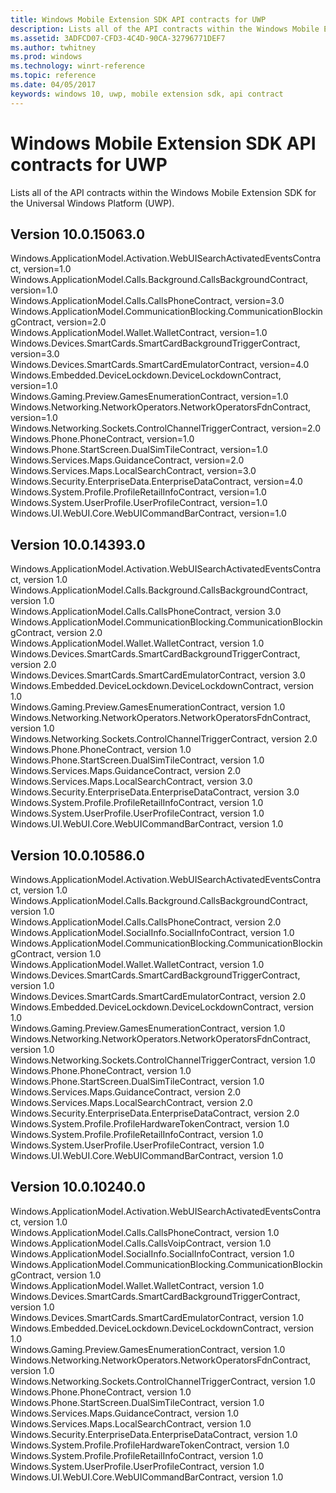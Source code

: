 ```yaml
---
title: Windows Mobile Extension SDK API contracts for UWP
description: Lists all of the API contracts within the Windows Mobile Extension SDK for the Universal Windows Platform.
ms.assetid: 3ADFCD07-CFD3-4C4D-90CA-32796771DEF7
ms.author: twhitney
ms.prod: windows
ms.technology: winrt-reference
ms.topic: reference
ms.date: 04/05/2017
keywords: windows 10, uwp, mobile extension sdk, api contract
---
```

# Windows Mobile Extension SDK API contracts for UWP

Lists all of the API contracts within the Windows Mobile Extension SDK for the Universal Windows Platform (UWP).

## Version 10.0.15063.0

Windows.ApplicationModel.Activation.WebUISearchActivatedEventsContract, version=1.0  
Windows.ApplicationModel.Calls.Background.CallsBackgroundContract, version=1.0  
Windows.ApplicationModel.Calls.CallsPhoneContract, version=3.0  
Windows.ApplicationModel.CommunicationBlocking.CommunicationBlockingContract, version=2.0  
Windows.ApplicationModel.Wallet.WalletContract, version=1.0  
Windows.Devices.SmartCards.SmartCardBackgroundTriggerContract, version=3.0  
Windows.Devices.SmartCards.SmartCardEmulatorContract, version=4.0  
Windows.Embedded.DeviceLockdown.DeviceLockdownContract, version=1.0  
Windows.Gaming.Preview.GamesEnumerationContract, version=1.0  
Windows.Networking.NetworkOperators.NetworkOperatorsFdnContract, version=1.0  
Windows.Networking.Sockets.ControlChannelTriggerContract, version=2.0  
Windows.Phone.PhoneContract, version=1.0  
Windows.Phone.StartScreen.DualSimTileContract, version=1.0  
Windows.Services.Maps.GuidanceContract, version=2.0  
Windows.Services.Maps.LocalSearchContract, version=3.0  
Windows.Security.EnterpriseData.EnterpriseDataContract, version=4.0  
Windows.System.Profile.ProfileRetailInfoContract, version=1.0  
Windows.System.UserProfile.UserProfileContract, version=1.0  
Windows.UI.WebUI.Core.WebUICommandBarContract, version=1.0  

## Version 10.0.14393.0

Windows.ApplicationModel.Activation.WebUISearchActivatedEventsContract, version 1.0  
Windows.ApplicationModel.Calls.Background.CallsBackgroundContract, version 1.0  
Windows.ApplicationModel.Calls.CallsPhoneContract, version 3.0  
Windows.ApplicationModel.CommunicationBlocking.CommunicationBlockingContract, version 2.0  
Windows.ApplicationModel.Wallet.WalletContract, version 1.0  
Windows.Devices.SmartCards.SmartCardBackgroundTriggerContract, version 2.0  
Windows.Devices.SmartCards.SmartCardEmulatorContract, version 3.0  
Windows.Embedded.DeviceLockdown.DeviceLockdownContract, version 1.0  
Windows.Gaming.Preview.GamesEnumerationContract, version 1.0  
Windows.Networking.NetworkOperators.NetworkOperatorsFdnContract, version 1.0  
Windows.Networking.Sockets.ControlChannelTriggerContract, version 2.0  
Windows.Phone.PhoneContract, version 1.0  
Windows.Phone.StartScreen.DualSimTileContract, version 1.0  
Windows.Services.Maps.GuidanceContract, version 2.0  
Windows.Services.Maps.LocalSearchContract, version 3.0  
Windows.Security.EnterpriseData.EnterpriseDataContract, version 3.0  
Windows.System.Profile.ProfileRetailInfoContract, version 1.0  
Windows.System.UserProfile.UserProfileContract, version 1.0  
Windows.UI.WebUI.Core.WebUICommandBarContract, version 1.0  

## Version 10.0.10586.0

Windows.ApplicationModel.Activation.WebUISearchActivatedEventsContract, version 1.0  
Windows.ApplicationModel.Calls.Background.CallsBackgroundContract, version 1.0  
Windows.ApplicationModel.Calls.CallsPhoneContract, version 2.0  
Windows.ApplicationModel.SocialInfo.SocialInfoContract, version 1.0  
Windows.ApplicationModel.CommunicationBlocking.CommunicationBlockingContract, version 1.0  
Windows.ApplicationModel.Wallet.WalletContract, version 1.0  
Windows.Devices.SmartCards.SmartCardBackgroundTriggerContract, version 1.0  
Windows.Devices.SmartCards.SmartCardEmulatorContract, version 2.0  
Windows.Embedded.DeviceLockdown.DeviceLockdownContract, version 1.0  
Windows.Gaming.Preview.GamesEnumerationContract, version 1.0  
Windows.Networking.NetworkOperators.NetworkOperatorsFdnContract, version 1.0  
Windows.Networking.Sockets.ControlChannelTriggerContract, version 1.0  
Windows.Phone.PhoneContract, version 1.0  
Windows.Phone.StartScreen.DualSimTileContract, version 1.0  
Windows.Services.Maps.GuidanceContract, version 2.0  
Windows.Services.Maps.LocalSearchContract, version 2.0  
Windows.Security.EnterpriseData.EnterpriseDataContract, version 2.0  
Windows.System.Profile.ProfileHardwareTokenContract, version 1.0  
Windows.System.Profile.ProfileRetailInfoContract, version 1.0  
Windows.System.UserProfile.UserProfileContract, version 1.0  
Windows.UI.WebUI.Core.WebUICommandBarContract, version 1.0  

## Version 10.0.10240.0

Windows.ApplicationModel.Activation.WebUISearchActivatedEventsContract, version 1.0  
Windows.ApplicationModel.Calls.CallsPhoneContract, version 1.0  
Windows.ApplicationModel.Calls.CallsVoipContract, version 1.0  
Windows.ApplicationModel.SocialInfo.SocialInfoContract, version 1.0  
Windows.ApplicationModel.CommunicationBlocking.CommunicationBlockingContract, version 1.0  
Windows.ApplicationModel.Wallet.WalletContract, version 1.0  
Windows.Devices.SmartCards.SmartCardBackgroundTriggerContract, version 1.0  
Windows.Devices.SmartCards.SmartCardEmulatorContract, version 1.0  
Windows.Embedded.DeviceLockdown.DeviceLockdownContract, version 1.0  
Windows.Gaming.Preview.GamesEnumerationContract, version 1.0  
Windows.Networking.NetworkOperators.NetworkOperatorsFdnContract, version 1.0  
Windows.Networking.Sockets.ControlChannelTriggerContract, version 1.0  
Windows.Phone.PhoneContract, version 1.0  
Windows.Phone.StartScreen.DualSimTileContract, version 1.0  
Windows.Services.Maps.GuidanceContract, version 1.0  
Windows.Services.Maps.LocalSearchContract, version 1.0  
Windows.Security.EnterpriseData.EnterpriseDataContract, version 1.0  
Windows.System.Profile.ProfileHardwareTokenContract, version 1.0  
Windows.System.Profile.ProfileRetailInfoContract, version 1.0  
Windows.System.UserProfile.UserProfileContract, version 1.0  
Windows.UI.WebUI.Core.WebUICommandBarContract, version 1.0  
